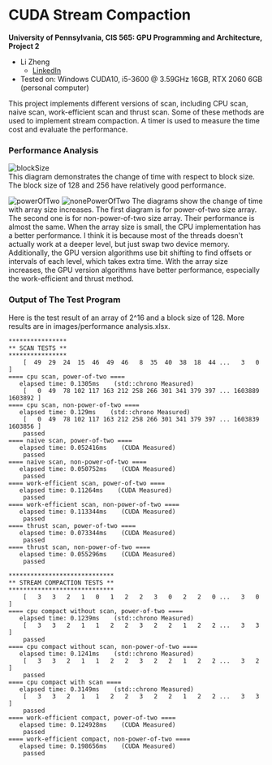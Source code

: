 CUDA Stream Compaction
======================

**University of Pennsylvania, CIS 565: GPU Programming and Architecture, Project 2**

* Li Zheng
  * [LinkedIn](https://www.linkedin.com/in/li-zheng-1955ba169)
* Tested on: Windows CUDA10, i5-3600 @ 3.59GHz 16GB, RTX 2060 6GB (personal computer)

This project implements different versions of scan, including CPU scan, naive scan, work-efficient scan and thrust scan. Some of these methods are used to implement stream compaction. A timer is used to measure the time cost and evaluate the performance.

### Performance Analysis
![blockSize](images/blockSize.PNG)  
This diagram demonstrates the change of time with respect to block size. The block size of 128 and 256 have relatively good performance.

![powerOfTwo](images/powerOfTwo.PNG)
![nonePowerOfTwo](images/nonPowerOfTwo.PNG)
The diagrams show the change of time with array size increases. The first diagram is for power-of-two size array. The second one is for non-power-of-two size array. Their performance is almost the same. When the array size is small, the CPU implementation has a better performance. I think it is because most of the threads doesn't actually work at a deeper level, but just swap two device memory. Additionally, the GPU version algorithms use bit shifting to find offsets or intervals of each level, which takes extra time. With the array size increases, the GPU version algorithms have better performance, especially the work-efficient and thrust method.

### Output of The Test Program
Here is the test result of an array of 2^16 and a block size of 128. More results are in images/performance analysis.xlsx.
```
****************
** SCAN TESTS **
****************
    [  49  29  24  15  46  49  46   8  35  40  38  18  44 ...   3   0 ]
==== cpu scan, power-of-two ====
   elapsed time: 0.1305ms    (std::chrono Measured)
    [   0  49  78 102 117 163 212 258 266 301 341 379 397 ... 1603889 1603892 ]
==== cpu scan, non-power-of-two ====
   elapsed time: 0.129ms    (std::chrono Measured)
    [   0  49  78 102 117 163 212 258 266 301 341 379 397 ... 1603839 1603856 ]
    passed
==== naive scan, power-of-two ====
   elapsed time: 0.052416ms    (CUDA Measured)
    passed
==== naive scan, non-power-of-two ====
   elapsed time: 0.050752ms    (CUDA Measured)
    passed
==== work-efficient scan, power-of-two ====
   elapsed time: 0.11264ms    (CUDA Measured)
    passed
==== work-efficient scan, non-power-of-two ====
   elapsed time: 0.113344ms    (CUDA Measured)
    passed
==== thrust scan, power-of-two ====
   elapsed time: 0.073344ms    (CUDA Measured)
    passed
==== thrust scan, non-power-of-two ====
   elapsed time: 0.055296ms    (CUDA Measured)
    passed

*****************************
** STREAM COMPACTION TESTS **
*****************************
    [   3   3   2   1   0   1   2   2   3   0   2   2   0 ...   3   0 ]
==== cpu compact without scan, power-of-two ====
   elapsed time: 0.1239ms    (std::chrono Measured)
    [   3   3   2   1   1   2   2   3   2   2   1   2   2 ...   3   3 ]
    passed
==== cpu compact without scan, non-power-of-two ====
   elapsed time: 0.1241ms    (std::chrono Measured)
    [   3   3   2   1   1   2   2   3   2   2   1   2   2 ...   3   2 ]
    passed
==== cpu compact with scan ====
   elapsed time: 0.3149ms    (std::chrono Measured)
    [   3   3   2   1   1   2   2   3   2   2   1   2   2 ...   3   3 ]
    passed
==== work-efficient compact, power-of-two ====
   elapsed time: 0.124928ms    (CUDA Measured)
    passed
==== work-efficient compact, non-power-of-two ====
   elapsed time: 0.198656ms    (CUDA Measured)
    passed
```
